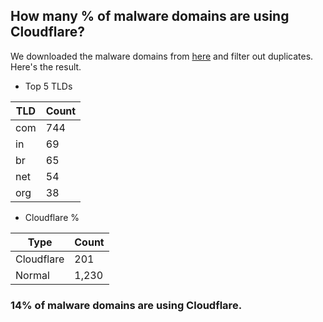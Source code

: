 ## How many % of malware domains are using Cloudflare?


We downloaded the malware domains from [here](https://urlhaus.abuse.ch) and filter out duplicates.
Here's the result.


[//]: # (start replacement)


- Top 5 TLDs

| TLD | Count |
| --- | --- |
| com | 744 |
| in | 69 |
| br | 65 |
| net | 54 |
| org | 38 |


- Cloudflare %

| Type | Count |
| --- | --- |
| Cloudflare | 201 |
| Normal | 1,230 |


### 14% of malware domains are using Cloudflare.